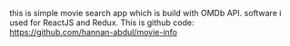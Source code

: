 this is simple movie search app which is build with OMDb API.
software i used for ReactJS and Redux.
This is github code: https://github.com/hannan-abdul/movie-info